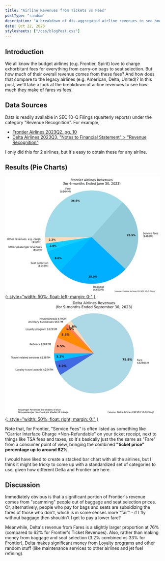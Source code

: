 ```yaml
---
title: "Airline Revenues from Tickets vs Fees"
postType: "random"
description: "A breakdown of dis-aggregated airline revenues to see how much they make in fares vs fees."
date: Oct 22, 2023
stylesheets: ["/css/blogPost.css"]
---
```


## Introduction

We all know the budget airlines (e.g. Frontier, Spirit) love to charge exhorbitant fees for everything from carry-on bags to seat selection. But how much of their overall revenue comes from these fees? And how does that compare to the legacy airlines (e.g. American, Delta, United)? In this post, we'll take a look at the breakdown of airline revenues to see how much they make of fares vs fees.

## Data Sources
Data is readily available in SEC 10-Q Filings (quarterly reports) under the category "Revenue Recognition".
For example,
* [Frontier Airlines 2023Q2, pg. 10](https://ir.flyfrontier.com/static-files/7fdeb254-16c5-44a4-bde9-392fd3558803)
* [Delta Airlines 2023Q3, "Notes to Financial Statement" > "Revenue Recognition"](https://d18rn0p25nwr6d.cloudfront.net/CIK-0000027904/453e0eb5-f032-419a-9eab-ade5628da579.html#)

I only did this for 2 airlines, but it's easy to obtain these for any airline.

## Results (Pie Charts)
[![Frontier Airlines Revenues by Category](images/FrontierAirlinesRevenues.svg){: style="width: 50%; float: left; margin: 0;" }](images/FrontierAirlinesRevenues.svg)
[![Delta Airlines Revenues by Category](images/DeltaAirlinesRevenues.svg){: style="width: 50%; float: right; margin: 0;" }](images/DeltaAirlinesRevenues.svg)

<div style="clear: both;"></div>

Note that, for Frontier, "Service Fees" is often listed as something like "Carrier Interface Charge *Non-Refundable" on your ticket receipt, next to things like TSA fees and taxes, so it's basically just the the same as "Fare" from a consumer point of view, bringing the combined **"ticket price" percentage up to around 62%**.

I would have liked to create a stacked bar chart with all the airlines, but I think it might be tricky to come up with a standardized set of categories to use, given how different Delta and Frontier are here.

## Discussion
Immediately obvious is that a significant portion of Frontier's revenue comes from "scamming" people out of baggage and seat selection prices.  Or, alternatively, people who pay for bags and seats are subsidizing the fares of those who don't, which is in some senses more "fair" - if I fly without baggage then shouldn't I get to pay a lower fare?

Meanwhile, Delta's revenue from Fares is a slightly larger proportion at 76% (compared to 62% for Frontier's Ticket Revenues).  Also, rather than making money from baggage and seat selection (3.2% combined vs 33% for Frontier), Delta makes significant money from Loyalty programs and other random stuff (like maintenance services to other airlines and jet fuel refining).

